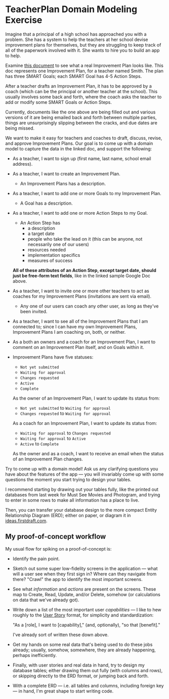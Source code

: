 # TeacherPlan Domain Modeling Exercise

Imagine that a principal of a high school has approached you with a problem. She has a system to help the teachers at her school devise improvement plans for themselves, but they are struggling to keep track of all of the paperwork involved with it. She wants to hire you to build an app to help.

Examine [this document](https://docs.google.com/document/d/1CVDEl5MJpaSIMH6ReWQq5AUft4RDE_CfHOASCDNWw8A/edit?usp=sharing) to see what a real Improvement Plan looks like. This doc represents one Improvement Plan, for a teacher named Smith. The plan has three SMART Goals; each SMART Goal has 4-5 Action Steps.

After a teacher drafts an Improvement Plan, it has to be approved by a coach (which can be the principal or another teacher at the school). This usually involves some back and forth, where the coach asks the teacher to add or modify some SMART Goals or Action Steps.

Currently, documents like the one above are being filled out and various versions of it are being emailed back and forth between multiple parties, things are unsurprisingly slipping between the cracks, and due dates are being missed.

We want to make it easy for teachers and coaches to draft, discuss, revise, and approve Improvement Plans. Our goal is to come up with a domain model to capture the data in the linked doc, and support the following:

 - As a teacher, I want to sign up (first name, last name, school email address).
 - As a teacher, I want to create an Improvement Plan.
    - An Improvement Plans has a description.
 - As a teacher, I want to add one or more Goals to my Improvement Plan.
    - A Goal has a description. 
 - As a teacher, I want to add one or more Action Steps to my Goal.
    - An Action Step has
        - a description
        - a target date
        - people who take the lead on it (this can be anyone, not necessarily one of our users)
        - resources needed
        - implementation specifics
        - measures of success
 
    **All of these attributes of an Action Step, except target date, should just be free-form text fields**, like in the linked sample Google Doc above.
 - As a teacher, I want to invite one or more other teachers to act as coaches for my Improvement Plans (invitations are sent via email).
    - Any one of our users can coach any other user, as long as they've been invited.
 - As a teacher, I want to see all of the Improvement Plans that I am connected to; since I can have my own Improvement Plans, Improvement Plans I am coaching on, both, or neither.
 - As a both an owners and a coach for an Improvement Plan, I want to comment on an Improvement Plan itself, and on Goals within it.
 - Improvement Plans have five statuses:
    - `Not yet submitted`
    - `Waiting for approval`
    - `Changes requested`
    - `Active`
    - `Complete`
    
    As the owner of an Improvement Plan, I want to update its status from:
    
      - `Not yet submitted` to `Waiting for approval`
      - `Changes requested` to `Waiting for approval`
    
    As a coach for an Improvement Plan, I want to update its status from:
    
      - `Waiting for approval` to `Changes requested`
      - `Waiting for approval` to `Active`
      - `Active` to `Complete`
        
    As the owner and as a coach, I want to receive an email when the status of an Improvement Plan changes.

Try to come up with a domain model! Ask us any clarifying questions you have about the features of the app — you will invariably come up with some questions the moment you start trying to design your tables.

I recommend starting by drawing out your tables fully, like the printed out databases from last week for Must See Movies and Photogram, and trying to enter in some rows to make all information has a place to live.

Then, you can transfer your database design to the more compact Entity Relationship Diagram (ERD); either on paper, or diagram it in [ideas.firstdraft.com](https://ideas.firstdraft.com/).

## My proof-of-concept workflow

My usual flow for spiking on a proof-of-concept is:

 - Identify the pain point.
 - Sketch out some super low-fidelity screens in the application — what will a user see when they first sign in? Where can they navigate from there? "Crawl" the app to identify the most important screens.
 - See what _information_ and _actions_ are present on the screens. These map to Create, Read, Update, and/or Delete, somehow (or calculations on data that we've already got).
 - Write down a list of the most important user _capabilities_ — I like to hew roughly to the [User Story](https://www.romanpichler.com/blog/10-tips-writing-good-user-stories/) format, for simplicity and standardization:

    "As a [role], I want to [capability]," (and, optionally), "so that [benefit]."
 
     I've already sort of written these down above.
 - Get my hands on some real data that's being used to do these jobs already; usually, somehow, somewhere, they are already happening, perhaps inefficiently.
 - Finally, with user stories and real data in hand, try to design my database tables; either drawing them out fully (with columns and rows), or skipping directly to the ERD format, or jumping back and forth.
 - With a complete ERD — i.e. all tables and columns, including foreign key — in hand, I'm great shape to start writing code.
